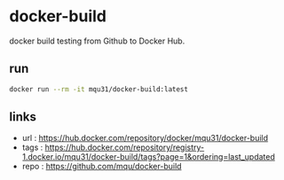 # docker-build
docker build testing from Github to Docker Hub.

## run
```bash
docker run --rm -it mqu31/docker-build:latest
```
## links
- url : https://hub.docker.com/repository/docker/mqu31/docker-build
- tags : https://hub.docker.com/repository/registry-1.docker.io/mqu31/docker-build/tags?page=1&ordering=last_updated
- repo : https://github.com/mqu/docker-build

